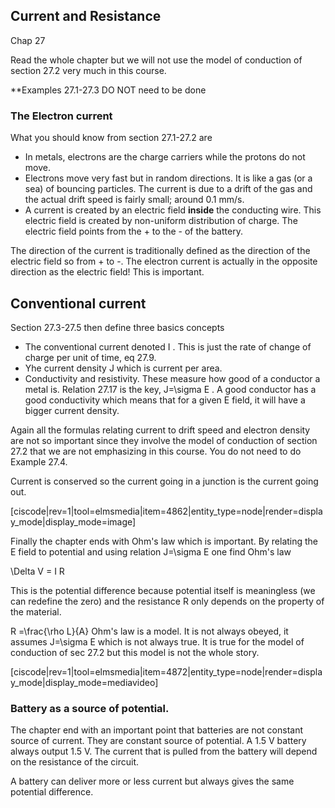 ## Current and Resistance

<stop-note title="Read Knight 4ed" icon="stopnoteicons:book-icon">
<span slot="message">Chap 27</span>
</stop-note>

Read the whole chapter but we will not use the model of conduction of section 27.2 very much in this course.

**Examples 27.1-27.3 DO NOT need to be done

### The Electron current

What you should know from section 27.1-27.2 are

* In metals, electrons are the charge carriers while the protons do not move.
* Electrons move very fast but in random directions. It is like a gas (or a sea) of bouncing particles. The current is due to a drift of the gas and the actual drift speed is fairly small; around 0.1 mm/s.
* A current is created by an electric field **inside** the conducting wire. This electric field is created by non-uniform distribution of charge. The electric field points from the + to the - of the battery.

<lrndesign-sidenote label="Instructor Note" icon="bookmark" bg-color="#c2e5f2">
The direction of the current is traditionally defined as the direction of the electric field so from + to -. The electron current is actually in the opposite direction as the electric field! This is important.
</lrndesign-sidenote>
 
## Conventional current

Section 27.3-27.5 then define three basics concepts

* The conventional current denoted <lrn-math> I </lrn-math>. This is just the rate of change of charge per unit of time, eq 27.9.
* Yhe current density J which is current per area.
* Conductivity and resistivity. These measure how good of a conductor a metal is. Relation 27.17 is the key, <lrn-math>J=\sigma E </lrn-math>.  A good conductor has a good conductivity which means that for a given E field, it will have a bigger current density.

<lrndesign-sidenote label="Instructor Note" icon="bookmark" bg-color="#c2e5f2">
Again all the formulas relating current to drift speed and electron density are not so important since they involve the model of conduction of section 27.2 that we are not emphasizing in this course. You do not need to do Example 27.4.
</lrndesign-sidenote>

Current is conserved so the current going in a junction is the  current going out.

[ciscode|rev=1|tool=elmsmedia|item=4862|entity_type=node|render=display_mode|display_mode=image]

Finally the chapter ends with Ohm's law which is important. By relating the E field to potential and using relation <lrn-math>J=\sigma E </lrn-math> one find Ohm's law

<lrn-math> \Delta V = I R </lrn-math>

This is the potential difference because potential itself is meaningless (we can redefine the zero) and the resistance R only depends on the property of the material.

<lrn-math>
R =\frac{\rho L}{A}
</lrn-math>

<lrndesign-sidenote label="Instructor Note" icon="bookmark" bg-color="#c2e5f2">
Ohm's law is a model. It is not always obeyed, it assumes <lrn-math>J=\sigma E </lrn-math> which is not always true. It is true for the model of conduction of sec 27.2 but this model is not the whole story.
</lrndesign-sidenote>

[ciscode|rev=1|tool=elmsmedia|item=4872|entity_type=node|render=display_mode|display_mode=mediavideo]

### Battery as a source of potential.

The chapter end with an important point that batteries are not constant source of current. They are constant source of potential. A 1.5 V battery always output 1.5 V. The current that is pulled from the battery will depend on the resistance of the circuit.

<lrndesign-sidenote label="Instructor Note" icon="bookmark" bg-color="#c2e5f2">
A battery can deliver more or less current but always gives the same potential difference.
</lrndesign-sidenote>




